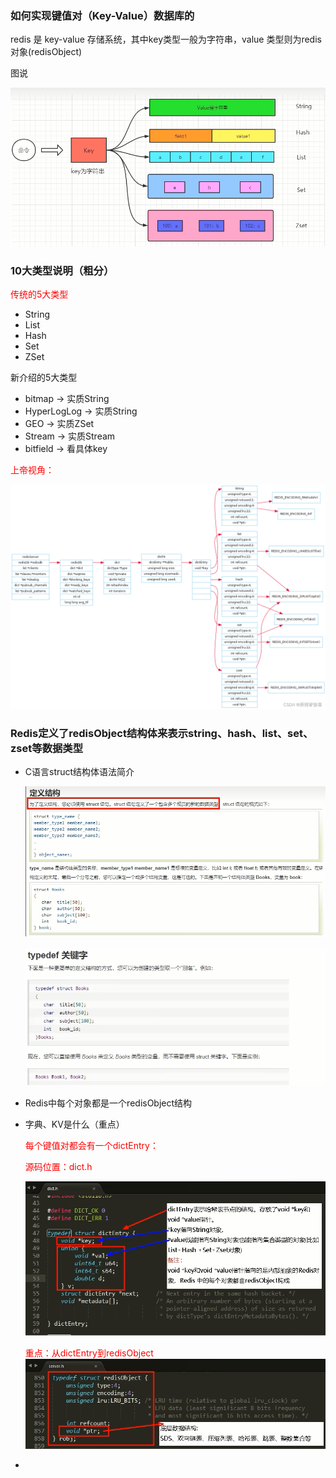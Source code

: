 ### 如何实现键值对（Key-Value）数据库的

redis 是 key-value 存储系统，其中key类型一般为字符串，value 类型则为redis对象(redisObject)

图说

![](images/4.图解5大数据类型.jpg)

### 10大类型说明（粗分）

<font color = 'red'>传统的5大类型</font>

- String
- List
- Hash
- Set
- ZSet

新介绍的5大类型

- bitmap -> 实质String
- HyperLogLog -> 实质String
- GEO -> 实质ZSet
- Stream -> 实质Stream
- bitfield -> 看具体key

<font color = 'red'>上帝视角：</font>

![](images/5.上帝视角.png)

### Redis定义了redisObject结构体来表示string、hash、list、set、zset等数据类型

- C语言struct结构体语法简介

  ![](images/6.C语言struct结构体简介.jpg)

  ![](images/7.typedef关键字.jpg)

- Redis中每个对象都是一个redisObject结构

- 字典、KV是什么（重点）

  <font color = 'red'>每个键值对都会有一个dictEntry：</font>

  <font color = 'red'>源码位置：dict.h</font>

  ![](images/8.dict.h.jpg)

  <font color = 'red'>重点：从dictEntry到redisObject</font>
  ![](images/9.server.h.jpg)

- 













